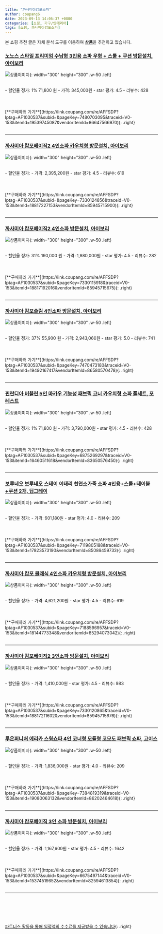 ```yaml
---
title: "까사미아캄포소파"
author: coupang6
date: 2023-09-13 14:06:37 +0800
categories: [쇼핑, 가구/인테리어]
tags: [쇼핑, 까사미아캄포소파]
---
```


본 쇼핑 추천 글은 자체 분석 도구를 이용하여 [**상품**](https://link.coupang.com/a/bao1ui)을 추천하고 있습니다.

### [노노스 스타일 프리미엄 수납형 3인용 소파 우형 + 스툴 + 쿠션 방문설치, 아이보리](https://link.coupang.com/re/AFFSDP?lptag=AF1030537&subid=&pageKey=7480703095&traceid=V0-153&itemId=19539745087&vendorItemId=86647566970)

![상품이미지](https://thumbnail9.coupangcdn.com/thumbnails/remote/230x230ex/image/retail/images/2023/07/20/12/7/765f5209-4f96-43ed-a0c3-5b8e97e23be3.jpg){: width="300" height="300" .w-50 .left}


<br>
- 할인율 정가: 1%  71,800   원
- 가격: 345,000원
- star 평가: 4.5
- 리뷰수: 428
<br>
<br>
<br>
<br>
[**구매하러 가기**](https://link.coupang.com/re/AFFSDP?lptag=AF1030537&subid=&pageKey=7480703095&traceid=V0-153&itemId=19539745087&vendorItemId=86647566970){: .right}
<br>
<br>

---

### [까사미아 캄포베이직2 4인소파 카우치형 방문설치, 아이보리](https://link.coupang.com/re/AFFSDP?lptag=AF1030537&subid=&pageKey=7330124856&traceid=V0-153&itemId=18817227153&vendorItemId=85945715900)

![상품이미지](https://thumbnail10.coupangcdn.com/thumbnails/remote/230x230ex/image/retail/images/46179918998819-074c6f2b-1ea0-415e-a3bb-6568fc15974f.jpg){: width="300" height="300" .w-50 .left}


<br>
- 할인율 정가: 
- 가격: 2,395,200원
- star 평가: 4.5
- 리뷰수: 619
<br>
<br>
<br>
<br>
[**구매하러 가기**](https://link.coupang.com/re/AFFSDP?lptag=AF1030537&subid=&pageKey=7330124856&traceid=V0-153&itemId=18817227153&vendorItemId=85945715900){: .right}
<br>
<br>

---

### [까사미아 캄포베이직2 4인소파 방문설치, 아이보리](https://link.coupang.com/re/AFFSDP?lptag=AF1030537&subid=&pageKey=7330115918&traceid=V0-153&itemId=18817192016&vendorItemId=85945715675)

![상품이미지](https://thumbnail7.coupangcdn.com/thumbnails/remote/230x230ex/image/retail/images/46019322867769-5c7fa081-6eed-4d59-b60e-774482b78da5.jpg){: width="300" height="300" .w-50 .left}


<br>
- 할인율 정가: 31%  190,000   원
- 가격: 1,980,000원
- star 평가: 4.5
- 리뷰수: 282
<br>
<br>
<br>
<br>
[**구매하러 가기**](https://link.coupang.com/re/AFFSDP?lptag=AF1030537&subid=&pageKey=7330115918&traceid=V0-153&itemId=18817192016&vendorItemId=85945715675){: .right}
<br>
<br>

---

### [까사미아 캄포슬림 4인소파 방문설치, 아이보리](https://link.coupang.com/re/AFFSDP?lptag=AF1030537&subid=&pageKey=7470473180&traceid=V0-153&itemId=19492167417&vendorItemId=86580570478)

![상품이미지](https://thumbnail9.coupangcdn.com/thumbnails/remote/230x230ex/image/retail/images/4433240415942607-0abd5d2c-511d-4272-8263-1f806d0f7c52.jpg){: width="300" height="300" .w-50 .left}


<br>
- 할인율 정가: 37%  55,900   원
- 가격: 2,943,060원
- star 평가: 5.0
- 리뷰수: 741
<br>
<br>
<br>
<br>
[**구매하러 가기**](https://link.coupang.com/re/AFFSDP?lptag=AF1030537&subid=&pageKey=7470473180&traceid=V0-153&itemId=19492167417&vendorItemId=86580570478){: .right}
<br>
<br>

---

### [핀란디아 버블린 5인 마카우 기능성 패브릭 코너 카우치형 소파 풀세트, 포레스트](https://link.coupang.com/re/AFFSDP?lptag=AF1030537&subid=&pageKey=6875269297&traceid=V0-153&itemId=16460511618&vendorItemId=83650576450)

![상품이미지](https://thumbnail7.coupangcdn.com/thumbnails/remote/230x230ex/image/vendor_inventory/c580/e673290429650b30bc704774be83aa1f8277b5b88dc5d2ea6dd9ec054a86.jpg){: width="300" height="300" .w-50 .left}


<br>
- 할인율 정가: 1%  71,800   원
- 가격: 3,790,000원
- star 평가: 4.5
- 리뷰수: 428
<br>
<br>
<br>
<br>
[**구매하러 가기**](https://link.coupang.com/re/AFFSDP?lptag=AF1030537&subid=&pageKey=6875269297&traceid=V0-153&itemId=16460511618&vendorItemId=83650576450){: .right}
<br>
<br>

---

### [보루네오 보루네오 스테이 이태리 천연소가죽 소파 4인용+스툴+테이블+쿠션 2개, 딥그레이](https://link.coupang.com/re/AFFSDP?lptag=AF1030537&subid=&pageKey=7119805188&traceid=V0-153&itemId=17823573190&vendorItemId=85086459733)

![상품이미지](https://thumbnail8.coupangcdn.com/thumbnails/remote/230x230ex/image/vendor_inventory/f153/820cc68d44ec6e2f8fb0e5ffee364f79dada5e9cf6086fe084b4b277b269.jpg){: width="300" height="300" .w-50 .left}


<br>
- 할인율 정가: 
- 가격: 901,180원
- star 평가: 4.0
- 리뷰수: 209
<br>
<br>
<br>
<br>
[**구매하러 가기**](https://link.coupang.com/re/AFFSDP?lptag=AF1030537&subid=&pageKey=7119805188&traceid=V0-153&itemId=17823573190&vendorItemId=85086459733){: .right}
<br>
<br>

---

### [까사미아 캄포 클래식 4인소파 카우치형 방문설치, 아이보리](https://link.coupang.com/re/AFFSDP?lptag=AF1030537&subid=&pageKey=7188596957&traceid=V0-153&itemId=18144773348&vendorItemId=85294073042)

![상품이미지](https://thumbnail7.coupangcdn.com/thumbnails/remote/230x230ex/image/retail/images/2968547830304271-f3e624d4-9c66-4f64-a2a4-f5eda6feb5a5.jpg){: width="300" height="300" .w-50 .left}


<br>
- 할인율 정가: 
- 가격: 4,621,200원
- star 평가: 4.5
- 리뷰수: 619
<br>
<br>
<br>
<br>
[**구매하러 가기**](https://link.coupang.com/re/AFFSDP?lptag=AF1030537&subid=&pageKey=7188596957&traceid=V0-153&itemId=18144773348&vendorItemId=85294073042){: .right}
<br>
<br>

---

### [까사미아 캄포베이직2 3인소파 방문설치, 아이보리](https://link.coupang.com/re/AFFSDP?lptag=AF1030537&subid=&pageKey=7330120865&traceid=V0-153&itemId=18817211602&vendorItemId=85945715676)

![상품이미지](https://thumbnail10.coupangcdn.com/thumbnails/remote/230x230ex/image/retail/images/115205378168080-cd4a66f2-3b2b-4ca3-a6c4-720cd87334f2.jpg){: width="300" height="300" .w-50 .left}


<br>
- 할인율 정가: 
- 가격: 1,410,000원
- star 평가: 4.5
- 리뷰수: 983
<br>
<br>
<br>
<br>
[**구매하러 가기**](https://link.coupang.com/re/AFFSDP?lptag=AF1030537&subid=&pageKey=7330120865&traceid=V0-153&itemId=18817211602&vendorItemId=85945715676){: .right}
<br>
<br>

---

### [루온퍼니처 에리카 스윙쇼파 4인 코너형 모듈형 코모도 패브릭 쇼파, 고이스](https://link.coupang.com/re/AFFSDP?lptag=AF1030537&subid=&pageKey=7384819319&traceid=V0-153&itemId=19080063132&vendorItemId=86202464618)

![상품이미지](https://thumbnail9.coupangcdn.com/thumbnails/remote/230x230ex/image/vendor_inventory/59e2/ab3831ac78f0ab4d563b76e7f32c96293e1e0772c202e990a48f9618c0e9.jpg){: width="300" height="300" .w-50 .left}


<br>
- 할인율 정가: 
- 가격: 1,836,000원
- star 평가: 4.0
- 리뷰수: 209
<br>
<br>
<br>
<br>
[**구매하러 가기**](https://link.coupang.com/re/AFFSDP?lptag=AF1030537&subid=&pageKey=7384819319&traceid=V0-153&itemId=19080063132&vendorItemId=86202464618){: .right}
<br>
<br>

---

### [까사미아 캄포베이직 3인 소파 방문설치, 아이보리](https://link.coupang.com/re/AFFSDP?lptag=AF1030537&subid=&pageKey=6675497144&traceid=V0-153&itemId=15374519652&vendorItemId=82594613854)

![상품이미지](https://thumbnail10.coupangcdn.com/thumbnails/remote/230x230ex/image/retail/images/7897364268819340-8ff89ab2-2bed-44ba-8721-8c148457a6a2.jpg){: width="300" height="300" .w-50 .left}


<br>
- 할인율 정가: 
- 가격: 1,167,600원
- star 평가: 4.5
- 리뷰수: 1642
<br>
<br>
<br>
<br>
[**구매하러 가기**](https://link.coupang.com/re/AFFSDP?lptag=AF1030537&subid=&pageKey=6675497144&traceid=V0-153&itemId=15374519652&vendorItemId=82594613854){: .right}
<br>
<br>

---
<br><br><br><br><br> [파트너스 활동을 통해 일정액의 수수료를 제공받을 수 있습니다](https://link.coupang.com/a/bao1ui){: .right}